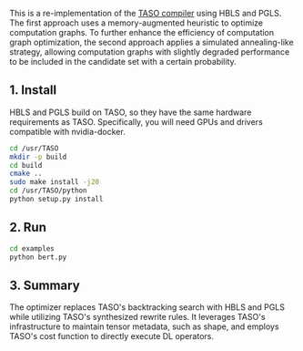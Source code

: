 

This is a re-implementation of the  [TASO compiler](https://github.com/jiazhihao/TASO) using HBLS and PGLS. The first approach uses a memory-augmented heuristic to optimize computation graphs. To further enhance the efficiency of computation graph optimization, the second approach applies a simulated annealing-like strategy, allowing computation graphs with slightly degraded performance to be included in the candidate set with a certain probability.
## 1. Install

HBLS and PGLS build on TASO, so they have the same hardware requirements as TASO. Specifically, you will need GPUs and drivers compatible with nvidia-docker.

```bash
cd /usr/TASO
mkdir -p build
cd build
cmake ..
sudo make install -j20
cd /usr/TASO/python
python setup.py install
```
## 2. Run

```bash
cd examples
python bert.py
```
## 3. Summary

The optimizer replaces TASO's backtracking search with HBLS and PGLS while utilizing TASO's synthesized rewrite rules. It leverages TASO's infrastructure to maintain tensor metadata, such as shape, and employs TASO's cost function to directly execute DL operators.
